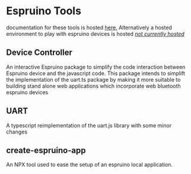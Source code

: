 # Espruino Tools

documentation for these tools is hosted [here.](https://documentation-xi-liard.vercel.app) Alternatively a hosted environment to play with espruino devices is hosted _[not currently hosted]()_

## Device Controller
An interactive Espruino package to simplify the code interaction between Espruino device and the javascript code. This package intends to simplift the implementation of the uart.ts package by making it more suitable to building stand alone web applications which incorporate web bluetooth espruino devices

## UART
A typescript reimplementation of the uart.js library with some minor changes

## create-espruino-app
An NPX tool used to ease the setup of an espruino local application.
